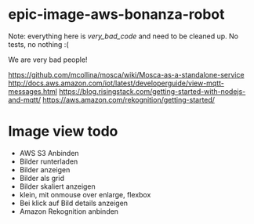 # epic-image-aws-bonanza-robot

Note: everything here is _very_bad_code_ and need to be cleaned up.
No tests, no nothing :(

We are very bad people!

https://github.com/mcollina/mosca/wiki/Mosca-as-a-standalone-service
http://docs.aws.amazon.com/iot/latest/developerguide/view-mqtt-messages.html
https://blog.risingstack.com/getting-started-with-nodejs-and-mqtt/
https://aws.amazon.com/rekognition/getting-started/

# Image view todo

* AWS S3 Anbinden
* Bilder runterladen
* Bilder anzeigen
* Bilder als grid
* Bilder skaliert anzeigen
* klein, mit onmouse over enlarge, flexbox
* Bei klick auf Bild details anzeigen
* Amazon Rekognition anbinden



